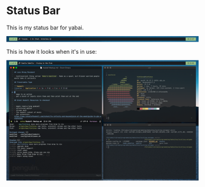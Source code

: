 # Status Bar

This is my status bar for yabai.

![](./bar-only.png)

This is how it looks when it's in use:

![](./full-screenshot.png)
